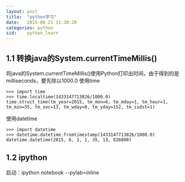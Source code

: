 ```yaml
---
layout: post
title:  "python学习"
date:   2015-06-21 11:30:20
categories: python
sid:    python_learn
---
```

## 1.1 转换java的System.currentTimeMillis() ##
将java的System.currentTimeMillis()使用Python打印出时间，由于得到的是milliseconds，要先除以1000.0
使用time

	>>> import time
	>>> time.localtime(1433147713826/1000.0)
	time.struct_time(tm_year=2015, tm_mon=6, tm_mday=1, tm_hour=1, tm_min=35, tm_sec=13, tm_wday=0, tm_yday=152, tm_isdst=1)
使用datetime

	>>> import datetime
	>>> datetime.datetime.fromtimestamp(1433147713826/1000.0)
	datetime.datetime(2015, 6, 1, 1, 35, 13, 826000)

## 1.2 ipython ##
启动：ipython notebook --pylab=inline

	